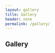```yaml
---
layout: gallery
title: Gallery
header: none
permalink: /gallery/
---
```


## **Gallery**
<!-- 
Now the gallery entries are managed via `_data/gallery.yml` file.
 -->
